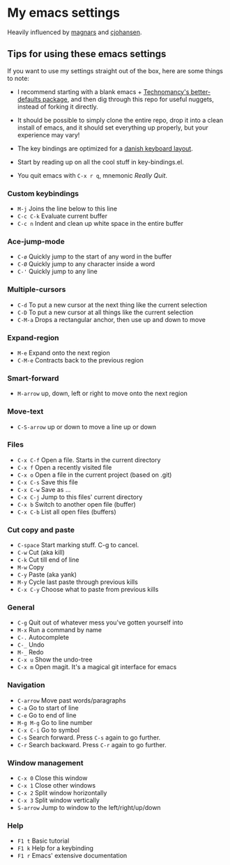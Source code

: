 # My emacs settings

Heavily influenced by [magnars](https://github.com/magnars/.emacs.d) and [cjohansen](https://github.com/cjohansen/.emacs.d).

## Tips for using these emacs settings

If you want to use my settings straight out of the box, here are some things to note:

 * I recommend starting with a blank emacs + [Technomancy's better-defaults package](https://github.com/technomancy/better-defaults),
   and then dig through this repo for useful nuggets, instead of forking it directly.

 * It should be possible to simply clone the entire repo, drop it into a clean 
   install of emacs, and it should set everything up properly, but your experience may vary!

 * The key bindings are optimized for a [danish keyboard layout](http://fontmeme.com/images/danish-keyboard-550x183.png).

 * Start by reading up on all the cool stuff in key-bindings.el.

 * You quit emacs with `C-x r q`, mnemonic *Really Quit*.

### Custom keybindings

* `M-j`         Joins the line below to this line
* `C-c C-k`     Evaluate current buffer
* `C-c n`       Indent and clean up white space in the entire buffer

### Ace-jump-mode

* `C-ø` 		Quickly jump to the start of any word in the buffer
* `C-Ø` 		Quickly jump to any character inside a word
* `C-'` 		Quickly jump to any line

### Multiple-cursors

* `C-d` 		To put a new cursor at the next thing like the current selection
* `C-D` 		To put a new cursor at all things like the current selection
* `C-M-a`		Drops a rectangular anchor, then use up and down to move

### Expand-region

* `M-e`			Expand onto the next region
* `C-M-e`		Contracts back to the previous region

### Smart-forward

* `M-arrow` 	up, down, left or right to move onto the next region

### Move-text

* `C-S-arrow` 	up or down to move a line up or down

### Files

* `C-x C-f` 	Open a file. Starts in the current directory
* `C-x f` 		Open a recently visited file
* `C-x o` 		Open a file in the current project (based on .git)
* `C-x C-s` 	Save this file
* `C-x C-w` 	Save as ...
* `C-x C-j` 	Jump to this files' current directory
* `C-x b` 		Switch to another open file (buffer)
* `C-x C-b` 	List all open files (buffers)

### Cut copy and paste

* `C-space` 	Start marking stuff. C-g to cancel.
* `C-w` 		Cut (aka kill)
* `C-k` 		Cut till end of line
* `M-w` 		Copy
* `C-y` 		Paste (aka yank)
* `M-y` 		Cycle last paste through previous kills
* `C-x C-y` 	Choose what to paste from previous kills

### General

* `C-g` 		Quit out of whatever mess you've gotten yourself into
* `M-x` 		Run a command by name
* `C-.` 		Autocomplete
* `C-_` 		Undo
* `M-_` 		Redo
* `C-x u` 		Show the undo-tree
* `C-x m` 		Open magit. It's a magical git interface for emacs

### Navigation

* `C-arrow` 	Move past words/paragraphs
* `C-a` 		Go to start of line
* `C-e` 		Go to end of line
* `M-g M-g` 	Go to line number
* `C-x C-i` 	Go to symbol
* `C-s` 		Search forward. Press `C-s` again to go further.
* `C-r` 		Search backward. Press `C-r` again to go further.

### Window management

* `C-x 0` 		Close this window
* `C-x 1` 		Close other windows
* `C-x 2` 		Split window horizontally
* `C-x 3` 		Split window vertically
* `S-arrow`		Jump to window to the left/right/up/down

### Help

* `F1 t` 		Basic tutorial
* `F1 k` 		Help for a keybinding
* `F1 r` 		Emacs' extensive documentation
